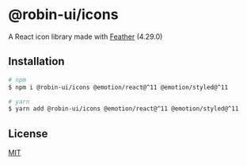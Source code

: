 # @robin-ui/icons

A React icon library made with [Feather](https://feathericons.com/) (4.29.0)

## Installation

```sh
# npm
$ npm i @robin-ui/icons @emotion/react@^11 @emotion/styled@^11

# yarn
$ yarn add @robin-ui/icons @emotion/react@^11 @emotion/styled@^11
```

## License

[MIT](https://github.com/robinh-jsx/robin-ui/blob/master/LICENSE)
